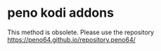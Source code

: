 # peno kodi addons

This method is obsolete. Please use the repository https://peno64.github.io/repository.peno64/

<!--

Installation instructions:


<p align="left">
  <ul>
    <li>Go to the Kodi file manager.</li>
    <li>Click on "Add source".</li>
    <li>The path for the source is <code>https://peno64.github.io/</code> (Give it some name like "peno addons").</li>
    <li>Go to "Addons".</li>
    <li>In "Addons", choose "Install from zip file". When it asks for the location, select "peno addons", and install one of the following zip file:
      <ul>
        <li><a href="service.subtitles.localsubtitle_1_5_0.zip">service.subtitles.localsubtitle_1_5_0.zip</a> : Local subtitles addon (Kodi 18/19)</li>
        <li><a href="script.RealDebrid.vpn-1.3.0.zip">script.RealDebrid.vpn-1.3.0.zip</a> : Real Debrid vpn check addon (Kodi 18/19)</li>
        <li><a href="script.realdebrid.zip">script.realdebrid.zip</a> : Unofficial RealDebrid client (Kodi 18/19)</li>
        <li><a href="script.ezmaintenanceplus.zip">script.ezmaintenanceplus.zip</a> : EZ Maintenance+ (Kodi 18/19)</li>
      </ul>
    </li>
  </ul>
</p>

## Enjoy!

-->